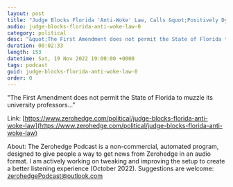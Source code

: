 ```yaml
---
layout: post
title: "Judge Blocks Florida 'Anti-Woke' Law, Calls &quot;Positively Dystopian&quot;"
audio: judge-blocks-florida-anti-woke-law-0
category: political
desc: "&quot;The First Amendment does not permit the State of Florida to muzzle its university professors...&quot;"
duration: 00:02:33
length: 153
datetime: Sat, 19 Nov 2022 19:00:00 +0000
tags: podcast
guid: judge-blocks-florida-anti-woke-law-0
order: 0
---
```

&quot;The First Amendment does not permit the State of Florida to muzzle its university professors...&quot;

Link: [https://www.zerohedge.com/political/judge-blocks-florida-anti-woke-law](https://www.zerohedge.com/political/judge-blocks-florida-anti-woke-law)

About: The Zerohedge Podcast is a non-commercial, automated program, designed to give people a way to get news from Zerohedge in an audio format.  I am actively working on tweaking and improving the setup to create a better listening experience (October 2022).  Suggestions are welcome: [zerohedgePodcast@outlook.com](mailto:zerohedgePodcast@outlook.com)